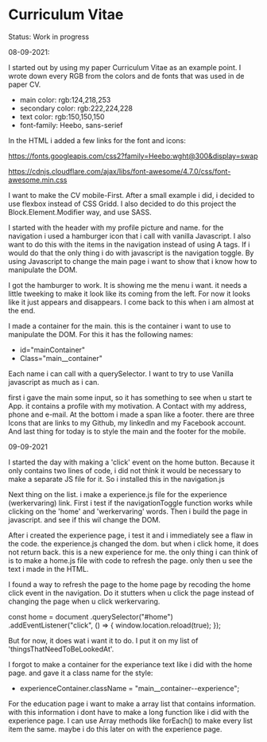 # Curriculum Vitae

Status: Work in progress

08-09-2021:

I started out by using my paper Curriculum Vitae as an example point. I wrote down every RGB from the colors and de fonts that was used in de paper CV.

- main color: rgb:124,218,253
- secondary color: rgb:222,224,228
- text color: rgb:150,150,150
- font-family: Heebo, sans-serief

In the HTML i added a few links for the font and icons:

https://fonts.googleapis.com/css2?family=Heebo:wght@300&display=swap

https://cdnjs.cloudflare.com/ajax/libs/font-awesome/4.7.0/css/font-awesome.min.css

I want to make the CV mobile-First. After a small example i did, i decided to use flexbox instead of CSS Gridd. I also decided to do this project the Block.Element.Modifier way, and use SASS.

I started with the header with my profile picture and name. for the navigation i used a hamburger icon that i call with vanilla Javascript.
I also want to do this with the items in the navigation instead of using A tags. If i would do that the only thing i do with javascript is the navigation toggle. By using Javascript to change the main page i want to show that i know how to manipulate the DOM.

I got the hamburger to work. It is showing me the menu i want. it needs a little tweeking to make it look like its coming from the left. For now it looks like it just appears and disappears. I come back to this when i am almost at the end.

I made a container for the main. this is the container i want to use to manipulate the DOM. For this it has the following names:

- id="mainContainer"
- Class="main\_\_container"

Each name i can call with a querySelector. I want to try to use Vanilla javascript as much as i can.

first i gave the main some input, so it has something to see when u start te App. it contains a profile with my motivation. A Contact with my address, phone and e-mail. At the bottom i made a span like a footer. there are three Icons that are links to my Github, my linkedIn and my Facebook account. And last thing for today is to style the main and the footer for the mobile.

09-09-2021

I started the day with making a 'click' event on the home button. Because it only contains two lines of code, i did not think it would be necessary to make a separate JS file for it. So i installed this in the navigation.js

Next thing on the list. i make a experience.js file for the experience (werkervaring) link. First i test if the navigationToggle function works while clicking on the 'home' and 'werkervaring' words. Then i build the page in javascript. and see if this wil change the DOM.

After i created the experience page, i test it and i immediately see a flaw in the code. the experience.js changed the dom. but when i click home, it does not return back. this is a new experience for me. the only thing i can think of is to make a home.js file with code to refresh the page. only then u see the text i made in the HTML.

I found a way to refresh the page to the home page by recoding the home click event in the navigation. Do it stutters when u click the page instead of changing the page when u click werkervaring.

const home = document
.querySelector("#home")
.addEventListener("click", () => {
window.location.reload(true);
});

But for now, it does wat i want it to do. I put it on my list of 'thingsThatNeedToBeLookedAt'.

I forgot to make a container for the experiance text like i did with the home page. and gave it a class name for the style:

- experienceContainer.className = "main\_\_container--experience";

For the education page i want to make a array list that contains information. with this information i dont have to make a long function like i did with the experience page. I can use Array methods like forEach() to make every list item the same. maybe i do this later on with the experience page.
